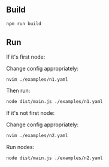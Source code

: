 ## Build

```bash
npm run build
```

## Run

If it's first node:

Change config appropriately:
```bash
nvim ./examples/n1.yaml
```
Then run:
```bash
node dist/main.js ./examples/n1.yaml
```

If it's not first node:

Change config appropriately:

```bash
nvim ./examples/n2.yaml
```

Run nodes:

```bash
node dist/main.js ./examples/n2.yaml
```

